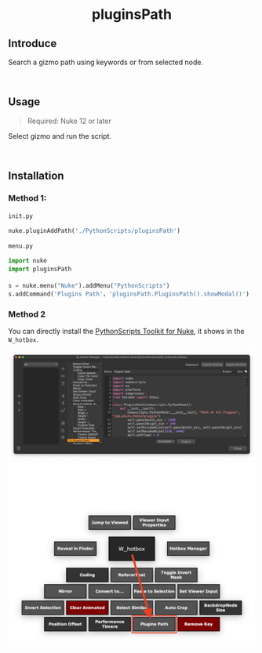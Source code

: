 <h1 align='center'>
  pluginsPath
</h1>

## Introduce
Search a gizmo path using keywords or from selected node.

<br />

## Usage
> Required: Nuke 12 or later

Select gizmo and run the script.

<br />

## Installation

### Method 1:

`init.py`

```python
nuke.pluginAddPath('./PythonScripts/pluginsPath')
```

`menu.py`

```python
import nuke
import pluginsPath

s = nuke.menu("Nuke").addMenu("PythonScripts")
s.addCommand('Plugins Path'，'pluginsPath.PluginsPath().showModal()')
```

### Method 2

You can directly install the [PythonScripts Toolkit for Nuke](https://github.com/isLundy/Nuke-PythonScripts-Toolkit.git), it shows in the `W_hotbox`.

![usage 01](./images/usage_01.png)
![usage 02](./images/usage_02.png)
